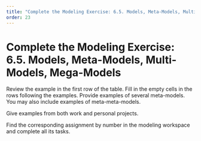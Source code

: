 ```yaml
---
title: "Complete the Modeling Exercise: 6.5. Models, Meta-Models, Multi-Models, Mega-Models"
order: 23
---
```


# Complete the Modeling Exercise: 6.5. Models, Meta-Models, Multi-Models, Mega-Models

Review the example in the first row of the table. Fill in the empty cells in the rows following the examples. Provide examples of several meta-models. You may also include examples of meta-meta-models.

Give examples from both work and personal projects.

Find the corresponding assignment by number in the modeling workspace and complete all its tasks.